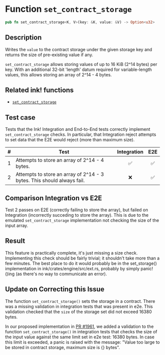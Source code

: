 # Function `set_contract_storage`

```rust
pub fn set_contract_storage<K, V>(key: &K, value: &V) -> Option<u32>
```

## Description

Writes the `value` to the contract storage under the given storage key and returns the size of pre-existing value if any.

`set_contract_storage` allows storing values of up to 16 KiB (2^14 bytes) per key. With an additional 32-bit 'length' datum required for variable-length values, this allows storing an array of 2^14 - 4 bytes.

## Related ink! functions

- [`set_contract_storage`](https://paritytech.github.io/ink/ink_env/fn.set_contract_storage.html)

## Test case

Tests that the Ink! Integration and End-to-End tests correctly implement `set_contract_storage` checks. In particular, that Integration reject attempts to set data that the E2E would reject (more than maximum size).

| \#  | Test                                                                   | Integration | E2E |
| --- | ---------------------------------------------------------------------- | :---------: | :-: |
| 1   | Attempts to store an array of 2^14 - 4 bytes.                          |     ✅      | ✅  |
| 2   | Attempts to store an array of 2^14 - 3 bytes. This should always fail. |     ❌      | ✅  |

## Comparison Integration vs E2E

Test 2 passes on E2E (correctly failing to store the array), but failed on Integration (incorrectly succeding to store the array). This is due to the emulated `set_contract_storage` implementation not checking the size of the input array.

## Result

This feature is practically complete, it's just missing a size check. Implementing this check should be fairly trivial; it shouldn't take more than a few minutes. The best place to do it would probably be in the set_storage() implementation in ink/crates/engine/src/ext.rs, probably by simply panic!()ing (as there's no way to communicate an error).

## Update on Correcting this Issue

The function `set_contract_storage()` sets the storage in a contract. There was a missing validation in integration tests that was present in e2e. This validation checked that the `size` of the storage set did not exceed 16380 bytes.

In our proposed implementation in [PR #1961](https://github.com/paritytech/ink/pull/1961), we added a validation to the function `set_contract_storage()` in integration tests that checks the size of the input value against the same limit set in e2e test: 16380 bytes. In case this limit is exceeded, a panic is raised with the message: "Value too large to be stored in contract storage, maximum size is {} bytes".
